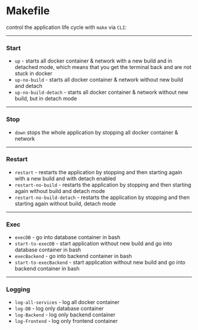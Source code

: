 # Makefile

control the application life cycle with `make` via `CLI`:

---

### Start

- `up` - starts all docker container & network with a new build and in detached mode, which means that you get the terminal back and are not stuck in docker
- `up-no-build` - starts all docker container & network without new build and detach
- `up-no-build-detach` - starts all docker container & network without new build, but in detach mode

---

### Stop

- `down` stops the whole application by stopping all docker container & network

---

### Restart

- `restart` - restarts the application by stopping and then starting again with a new build and with detach enabled
- `restart-no-build` - restarts the application by stopping and then starting again without build and detach mode
- `restart-no-build-detach` - restarts the application by stopping and then starting again without build, detach mode

---

### Exec

- `execDB` - go into database container in bash
- `start-to-execDB` - start application without new build and go into database container in bash
- `execBackend` - go into backend container in bash
- `start-to-execBackend` - start application without new build and go into backend container in bash

---

### Logging

- `log-all-services` - log all docker container
- `log-DB` - log only database container
- `log-Backend` - log only backend container
- `log-Frontend` - log only frontend container